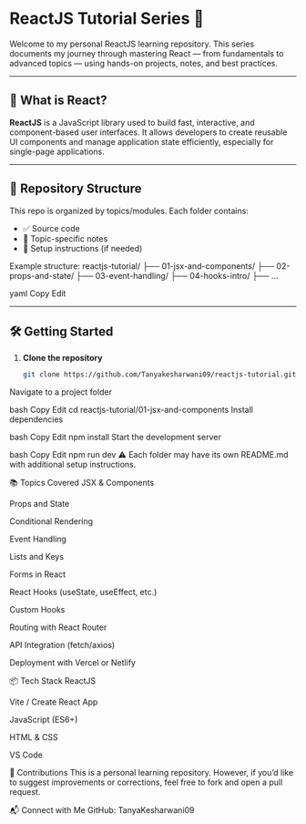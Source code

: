 # ReactJS Tutorial Series 🚀

Welcome to my personal ReactJS learning repository. This series documents my journey through mastering React — from fundamentals to advanced topics — using hands-on projects, notes, and best practices.

---

## 📘 What is React?

**ReactJS** is a JavaScript library used to build fast, interactive, and component-based user interfaces. It allows developers to create reusable UI components and manage application state efficiently, especially for single-page applications.

---

## 📂 Repository Structure

This repo is organized by topics/modules. Each folder contains:

- ✅ Source code
- 📝 Topic-specific notes
- 📁 Setup instructions (if needed)

Example structure:
reactjs-tutorial/
├── 01-jsx-and-components/
├── 02-props-and-state/
├── 03-event-handling/
├── 04-hooks-intro/
├── ...

yaml
Copy
Edit

---

## 🛠️ Getting Started

1. **Clone the repository**
   ```bash
   git clone https://github.com/Tanyakesharwani09/reactjs-tutorial.git
Navigate to a project folder

bash
Copy
Edit
cd reactjs-tutorial/01-jsx-and-components
Install dependencies

bash
Copy
Edit
npm install
Start the development server

bash
Copy
Edit
npm run dev
⚠️ Each folder may have its own README.md with additional setup instructions.

📚 Topics Covered
JSX & Components

Props and State

Conditional Rendering

Event Handling

Lists and Keys

Forms in React

React Hooks (useState, useEffect, etc.)

Custom Hooks

Routing with React Router

API Integration (fetch/axios)

Deployment with Vercel or Netlify

📦 Tech Stack
ReactJS

Vite / Create React App

JavaScript (ES6+)

HTML & CSS

VS Code

🙌 Contributions
This is a personal learning repository. However, if you’d like to suggest improvements or corrections, feel free to fork and open a pull request.

📬 Connect with Me
GitHub: TanyaKesharwani09



